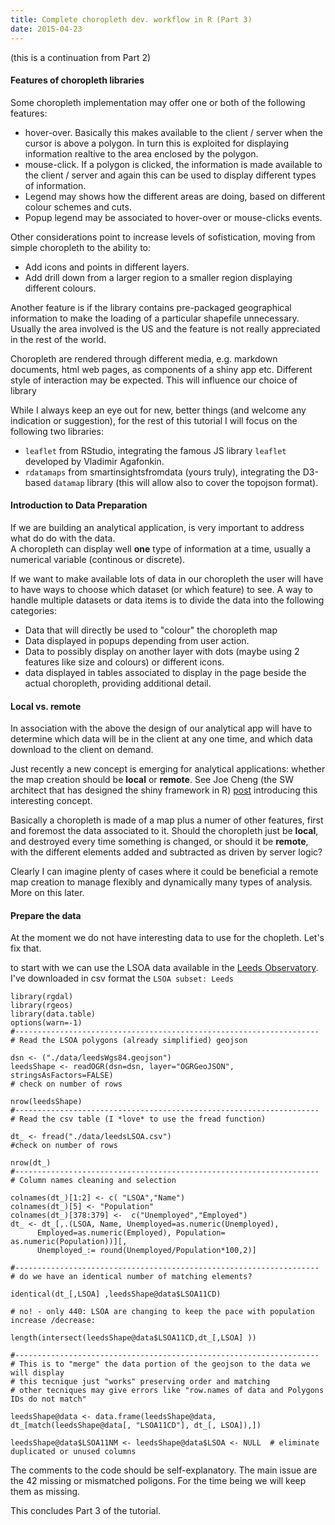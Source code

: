 ```yaml
---
title: Complete choropleth dev. workflow in R (Part 3)
date: 2015-04-23
---
```


(this is a continuation from Part 2)

#### Features of choropleth libraries

Some choropleth implementation may offer one or both of the following features:

- hover-over. Basically this makes available to the client / server when the cursor is above a polygon.  In turn this is exploited for displaying information realtive to the area enclosed by the polygon.
- mouse-click. If a polygon is clicked, the information is made available to the client / server and again this can be used to display different types of information.
- Legend may shows how the different areas are doing, based on different colour schemes and cuts.
- Popup legend may be associated to hover-over or mouse-clicks events.

Other considerations point to increase levels of sofistication, moving from simple choropleth to the ability to:

- Add icons and points in different layers.
- Add drill down from a larger region to a smaller region displaying different colours.

Another feature is if the library contains pre-packaged geographical information to make the loading of a particular shapefile unnecessary. Usually the area involved is the US and the feature is not really appreciated in the rest of the world.

Choropleth are rendered through different media, e.g. markdown documents, html web pages, as components of a shiny app etc. Different style of interaction may be expected.  This will influence our choice of library

While I always keep an eye out for new, better things (and welcome any indication or suggestion), for the rest of this tutorial I will focus on the following two libraries:

- `leaflet` from RStudio, integrating the famous JS library `leaflet` developed by Vladimir Agafonkin.
- `rdatamaps` from smartinsightsfromdata (yours truly), integrating the D3-based `datamap` library (this will allow also to cover the topojson format).

#### Introduction to Data Preparation

If we are building an analytical application, is very important to address what do do with the data.  
A choropleth can display well **one** type of information at a time, usually a numerical variable (continous or discrete).

If we want to make available lots of data in our choropleth the user will have to have ways to choose which dataset (or which feature) to see. A way to handle multiple datasets or data items is to divide the data into the following categories:

- Data that will directly be used to "colour" the choropleth map
- Data displayed in popups depending from user action.
- Data to possibly display on another layer with dots (maybe using 2 features like size and colours) or different icons.
- data displayed in tables associated to display in the page beside the actual choropleth, providing additional detail.

#### Local vs. remote

In association with the above the design of our analytical app will have to determine which data will be in the client at any one time, and which data download to the client on demand.

Just recently a new concept is emerging for analytical applications: whether the map creation should be **local** or **remote**.  See Joe Cheng (the SW architect that has designed the shiny framework in R) [post](https://github.com/rstudio/leaflet/pull/60) introducing this interesting concept.

Basically a choropleth is made of a map plus a numer of other features, first and foremost the data associated to it.
Should the choropleth just be **local**, and destroyed every time something is changed, or should it be **remote**, with the different elements added and subtracted as driven by server logic?

Clearly I can imagine plenty of cases where it could be beneficial a remote map creation to manage flexibly and dynamically many types of analysis.  More on this later.


#### Prepare the data

At the moment we do not have interesting data to use for the chopleth.  Let's fix that.

to start with we can use the LSOA data available in the [Leeds Observatory](http://observatory.leeds.gov.uk/dataviews/view?viewId=235). I've downloaded in csv format the ```LSOA subset: Leeds```

```
library(rgdal)
library(rgeos)
library(data.table)
options(warn=-1)
#--------------------------------------------------------------------
# Read the LSOA polygons (already simplified) geojson

dsn <- ("./data/leedsWgs84.geojson")
leedsShape <- readOGR(dsn=dsn, layer="OGRGeoJSON", stringsAsFactors=FALSE)
# check on number of rows

nrow(leedsShape)
#--------------------------------------------------------------------
# Read the csv table (I *love* to use the fread function)

dt_ <- fread("./data/leedsLSOA.csv")
#check on number of rows

nrow(dt_)
#--------------------------------------------------------------------
# Column names cleaning and selection

colnames(dt_)[1:2] <- c( "LSOA","Name")
colnames(dt_)[5] <- "Population"
colnames(dt_)[378:379] <-  c("Unemployed","Employed")
dt_ <- dt_[,.(LSOA, Name, Unemployed=as.numeric(Unemployed), 
      Employed=as.numeric(Employed), Population= as.numeric(Population))][,
      Unemployed_:= round(Unemployed/Population*100,2)]

#--------------------------------------------------------------------
# do we have an identical number of matching elements?

identical(dt_[,LSOA] ,leedsShape@data$LSOA11CD)

# no! - only 440: LSOA are changing to keep the pace with population increase /decrease:

length(intersect(leedsShape@data$LSOA11CD,dt_[,LSOA] ))

#--------------------------------------------------------------------
# This is to "merge" the data portion of the geojson to the data we will display
# this tecnique just "works" preserving order and matching
# other tecniques may give errors like "row.names of data and Polygons IDs do not match"

leedsShape@data <- data.frame(leedsShape@data, dt_[match(leedsShape@data[, "LSOA11CD"], dt_[, LSOA]),])

leedsShape@data$LSOA11NM <- leedsShape@data$LSOA <- NULL  # eliminate duplicated or unused columns
```

The comments to the code should be self-explanatory.  The main issue are the 42 missing or mismatched poligons.  For the time being we will keep them as missing.

This concludes Part 3 of the tutorial.


